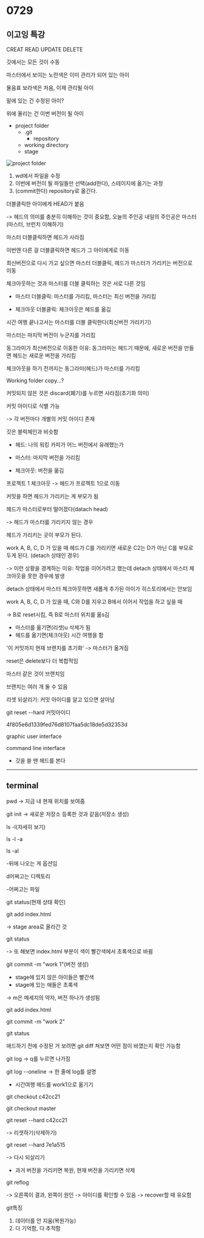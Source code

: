 # 0729
## 이고잉 특강

CREAT
READ
UPDATE
DELETE

깃에서는 모든 것이 수동

마스터에서 보이는 노란색은 이미 관리가 되어 있는 아이

물음표 보라색은 처음, 이제 관리될 아이

밑에 있는 건 수정된 아이?

위에 올리는 건 이번 버전이 될 아이

* project folder
    * .git
        * repository
    * working directory
    * stage

  

![project folder](./project_folder.jpg)


1. wd에서 파일을 수정  
2. 이번에 버전이 될 파일들만 선택(add한다), 스테이지에 옮기는 과정
3. (commit한다) repository로 옮긴다.


더블클릭한 아이에게 HEAD가 붙음

-> 헤드의 의미를 충분히 이해하는 것이 중요함, 오늘의 주인공
내일의 주인공은 마스터(마스터, 브런치 이해하기)

마스터 더블클릭하면 헤드가 사라짐

이번엔 다른 걸 더블클릭하면 헤드가 그 아이에게로 이동

최신버전으로 다시 가고 싶으면 마스터 더블클릭, 헤드가 마스터가 가리키는 버전으로 이동

체크아웃하는 것과 마스터를 더블 클릭하는 것은 서로 다른 것임

* 마스터 더블클릭: 마스터를 가리킴, 마스터는 최신 버전을 가리킴

* 체크아웃 더블클릭: 체크아웃은 헤드를 옮김

시간 여행 끝나고서는 마스터를 더블 클릭한다(최신버전 가리키기)

마스터는 마지막 버전이 누군지를 가리킴

동그라미가 최신버전으로 이동한 이유: 동그라미는 헤드기 때문에, 새로운 버전을 만들면 헤드는 새로운 버전을 가리킴

체크아웃을 하기 전까지는 동그라미(헤드)가 마스터를 가리킴

Working folder copy...?

커밋되지 않은 것은 discard(폐기)를 누르면 사라짐(초기화 의미)

커밋 아이디로 식별 가능

-> 각 버전마다 개별의 커밋 아이디 존재

깃은 블럭체인과 비슷함

* 헤드: 나의 워킹 카피가 어느 버전에서 유래했는가

* 마스터: 마지막 버전을 가리킴

* 체크아웃: 버전을 옮김

프로젝트 1 체크아웃 
-> 헤드가 프로젝트 1으로 이동

커밋을 하면 헤드가 가리키는 게 부모가 됨

헤드가 마스터로부터 떨어졌다(datach head)

-> 헤드가 마스터를 가리키지 않는 경우

헤드가 가리키는 곳이 부모가 된다.

work A, B, C, D
가 있을 때 헤드가 C를 가리키면 새로운 C2는 D가 아닌 C를 부모로 두게 된다.
(detach 상태인 경우)

-> 이런 상황을 경계하는 이유: 작업을 이어가려고 했는데 detach 상태에서 마스터 체크아웃을 못한 경우에 발생

detach 상태에서 마스터 체크아웃하면 새롭게 추가된 아이가 히스토리에서는 안보임

work A, B, C, D
가 있을 때, C와 D를 지우고 B에서 이어서 작업을 하고 싶을 때

-> B로 reset시킴, 즉 B로 마스터 위치를 옮s김

* 마스터를 옮기면(리셋)u 삭제가 됨
* 헤드를 옮기면(체크아웃) 시간 여행을 함

'이 커밋까지 현재 브랜치를 초기화'
-> 마스터가 옮겨짐

reset은 delete보다 더 복합적임

마스터 같은 것이 브랜치임

브랜치는 여러 개 둘 수 있음

리셋 되살리기: 커밋 아이디를 알고 있으면 살아남

git reset --hard 커밋아이디

4f805e6d1339fed76d8107faa5dc18de5d32353d

graphic user interface

command line interface

* 깃을 쓸 땐 헤드를 본다

______________________________________


## terminal

pwd -> 지금 내 현재 위치를 보여줌

git init -> 새로운 저장소 등록한 것과 같음(저장소 생성)

ls -l(자세히 보기)

ls -l -a

ls -al

-뒤에 나오는 게 옵션임

d어쩌고는 디렉토리

-어쩌고는 파일

git status(현재 상태 확인)

git add index.html

-> stage area로 올라간 것

git status

-> 또 해보면 index.html 부분이 색이 빨간색에서 초록색으로 바뀜

git commit -m "work 1"(버전 생성)


* stage에 있지 않은 아이들은 빨간색
* stage에 있는 애들은 초록색



-> m은 메세지의 약자, 버전 하나가 생성됨

git add index.html

git commit -m "work 2"

git status

애드하기 전에 수정된 거 보려면 git diff 쳐보면 어떤 점이 바꼈는지 확인 가능함

git log
-> q를 누르면 나가짐

git log --oneline
-> 한 줄에 log를 설명

* 시간여행
헤드를 work1으로 옮기기

git checkout c42cc21

git checkout master

git reset --hard c42cc21

-> 리셋하기(삭제하기)

git reset --hard 7e1a515

-> 다시 되살리기

* 과거 버전을 가리키면 복원, 현재 버전을 가리키면 삭제

git reflog

-> 오른쪽이 결과, 왼쪽이 원인
-> 아이디를 확인할 수 있음
-> recover할 때 유요함

git특징
1. 데이터를 안 지움(복원가능)
2. 다 기억함, 다 추적함
